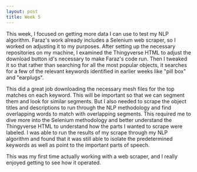 ```yaml
---
layout: post
title: Week 5
---
```

This week, I focused on getting more data I can use to test my NLP algorithm. Faraz's work already includes a Selenium web scraper, so I worked on adjusting it to my purposes. After setting up the necessary repositories on my machine, I examined the Thingyverse HTML to adjust the download button id's necessary to make Faraz's code run. Then I tweaked it so that rather than searching for all the most popular objects, it searches for a few of the relevant keywords identified in earlier weeks like "pill box" and "earplugs". 

This did a great job downloading the necessary mesh files for the top matches on each keyword. This will be important so that we can segment them and look for similar segments. But I also needed to scrape the object titles and descriptions to run through the NLP methodology and find overlapping words to match with overlapping segments. This required me to dive more into the Selenium methodology and better understand the Thingyverse HTML to understand how the parts I wanted to scrape were labeled. I was able to run the results of my scrape through my NLP algorithm and found that it was still able to isolate the predetermined keywords as well as point to the important parts of speech.

This was my first time actually working with a web scraper, and I really enjoyed getting to see how it operated. 
